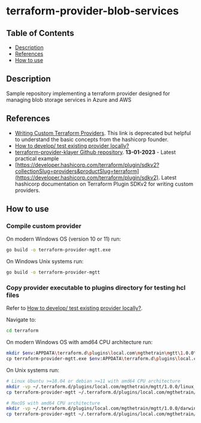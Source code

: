 # terraform-provider-blob-services

## Table of Contents

- [Description](#description)
- [References](#references)
- [How to use](#how-to-use)

## Description

Sample repository implementing a terraform provider designed for managing blob storage services in Azure and AWS

## References

- [Writing Custom Terraform Providers](https://www.hashicorp.com/blog/writing-custom-terraform-providers). This link is deprecated but helpful to understand the basic concepts from the hashicorp founder.
- [How to develop/ test existing provider locally?](https://github.com/hashicorp/terraform-provider-aws/issues/5396)
- [terraform-provider-klayer Github repository](https://github.com/ldcorentin/terraform-provider-klayer). **13-01-2023** - Latest practical example
- [https://developer.hashicorp.com/terraform/plugin/sdkv2?collectionSlug=providers&productSlug=terraform](https://developer.hashicorp.com/terraform/plugin/sdkv2). Latest hashicorp documentation on Terraform Plugin SDKv2 for writing custom providers.

## How to use

### Compile custom provider

On modern Windows OS (version 10 or 11) run: 

```sh
go build -o terraform-provider-mgtt.exe
```

On Windows Unix systems run: 

```sh
go build -o terraform-provider-mgtt
```

### Copy provider executable to plugins directory for testing hcl files

Refer to [How to develop/ test existing provider locally?](https://github.com/hashicorp/terraform-provider-aws/issues/5396).

Navigate to:

```sh
cd terraform
```

On modern Windows OS with amd64 CPU architecture run:

```sh
mkdir $env:APPDATA\terraform.d\plugins\local.com\mgthetrain\mgtt\1.0.0\windows_amd64\
cp terraform-provider-mgtt.exe $env:APPDATA\terraform.d\plugins\local.com\mgthetrain\mgtt\1.0.0\windows_amd64\
```

On Unix systems run:

```sh
# Linux Ubuntu >=18.04 or debian >=11 with amd64 CPU architecture
mkdir -vp ~/.terraform.d/plugins/local.com/mgthetrain/mgtt/1.0.0/linux_amd64/
cp terraform-provider-mgtt ~/.terraform.d/plugins/local.com/mgthetrain/mgtt/1.0.0/linux_amd64/

# MacOS with amd64 CPU architecture 
mkdir -vp ~/.terraform.d/plugins/local.com/mgthetrain/mgtt/1.0.0/darwin_amd64/
cp terraform-provider-mgtt ~/.terraform.d/plugins/local.com/mgthetrain/mgtt/1.0.0/darwin_amd64/
```

